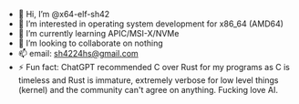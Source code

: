 - 👋 Hi, I’m @x64-elf-sh42
- 👀 I’m interested in operating system development for x86_64 (AMD64)
- 🌱 I’m currently learning APIC/MSI-X/NVMe
- 💞️ I’m looking to collaborate on nothing
- 📫 email: sh4224hs@gmail.com
- ⚡ Fun fact: ChatGPT recommended C over Rust for my programs as C is timeless and Rust is immature, extremely verbose for low level things (kernel) and the community can't agree on anything. Fucking love AI.
  

